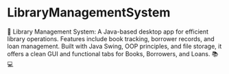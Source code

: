 # LibraryManagementSystem
🚀 Library Management System: A Java-based desktop app for efficient library operations. Features include book tracking, borrower records, and loan management. Built with Java Swing, OOP principles, and file storage, it offers a clean GUI and functional tabs for Books, Borrowers, and Loans. 📚💻

